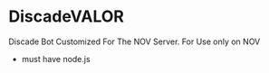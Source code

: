 # DiscadeVALOR
Discade Bot Customized For The NOV Server. For Use only on NOV



* must have node.js
